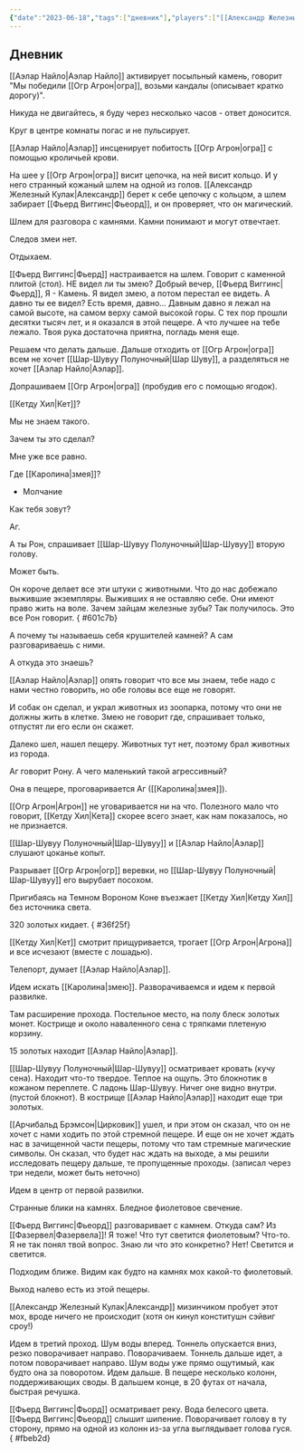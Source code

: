 ```yaml
---
{"date":"2023-06-18","tags":["дневник"],"players":["[[Александр Железный Кулак]]","[[Аэлар Найло]]","[[Фьерд Виггинс]]","[[Шар-Шувуу Полуночный]]"],"campaign":"Школа приключенцев Безелота. Переплетенные судьбы","world-date":"9 день весны 776","world-time-start":null,"dg-publish":true,"previous-session":"[[11 июня 2023]]","next-session":"[[16 июля 2023]]","permalink":"/18-iyunya-2023/","dgPassFrontmatter":true}
---
```



## Дневник

[[Аэлар Найло\|Аэлар Найло]] активирует посыльный камень, говорит "Мы победили [[Огр Агрон\|огра]], возьми кандалы (описывает кратко дорогу)".

Никуда не двигайтесь, я буду через несколько часов - ответ доносится.

Круг в центре комнаты погас и не пульсирует.

[[Аэлар Найло\|Аэлар]] инсценирует побитость [[Огр Агрон\|огра]] с помощью кроличьей крови.

На шее у [[Огр Агрон\|огра]] висит цепочка, на ней висит кольцо. И у него странный кожаный шлем на одной из голов. [[Александр Железный Кулак\|Александр]] берет к себе цепочку с кольцом, а шлем забирает [[Фьерд Виггинс\|Фьеорд]], и он проверяет, что он магический.

Шлем для разговора с камнями. Камни понимают и могут отвечтает.

Следов змеи нет.

Отдыхаем.

[[Фьерд Виггинс\|Фьерд]] настраивается на шлем. Говорит с каменной плитой (стол). НЕ видел ли ты змею? Добрый вечер, [[Фьерд Виггинс\|Фьерд]], Я - Камень. Я видел змею, а потом перестал ее видеть. А давно ты ее видел? Есть время, давно... Давным давно я лежал на самой высоте, на самом верху самой высокой горы. С тех пор прошли десятки тысяч лет, и я оказался в этой пещере. А что лучшее на тебе лежало. Твоя рука достаточна приятна, погладь меня еще.

Решаем что делать дальше. Дальше отходить от [[Огр Агрон\|огра]] всем не хочет [[Шар-Шувуу Полуночный\|Шар Шуву]], а разделяться не хочет [[Аэлар Найло\|Аэлар]].

Допрашиваем [[Огр Агрон\|огра]] (пробудив его с помощью ягодок).

[[Кетду Хил\|Кет]]?

Мы не знаем такого.

Зачем ты это сделал?

Мне уже все равно.

Где [[Каролина\|змея]]?

- Молчание

Как тебя зовут?

Аг.

А ты Рон, спрашивает [[Шар-Шувуу Полуночный\|Шар-Шувуу]] вторую голову.

Может быть.

Он короче делает все эти штуки с животными. Что до нас добежало выжившие экземпляры. Выживших я не оставляю себе. Они имеют право жить на воле. Зачем зайцам железные зубы? Так получилось. Это все Рон говорит.
{ #601c7b}


А почему ты называешь себя крушителей камней? А сам разговариваешь с ними.

А откуда это знаешь?

[[Аэлар Найло\|Аэлар]] опять говорит что все мы знаем, тебе надо с нами честно говорить, но обе головы все еще не говорят.

И собак он сделал, и украл животных из зоопарка, потому что они не должны жить в клетке. Змею не говорит где, спрашивает только, отпустят ли его если он скажет.

Далеко шел, нашел пещеру. Животных тут нет, поэтому брал животных из города.

Аг говорит Рону. А чего маленький такой агрессивный?

Она в пещере, проговаривается Аг ([[Каролина\|змея]]).

[[Огр Агрон\|Агрон]] не уговаривается ни на что. Полезного мало что говорит, [[Кетду Хил\|Кета]] скорее всего знает, как нам показалось, но не признается.

[[Шар-Шувуу Полуночный\|Шар-Шувуу]] и [[Аэлар Найло\|Аэлар]] слушают цоканье копыт.

Разрывает [[Огр Агрон\|огр]] веревки, но [[Шар-Шувуу Полуночный\|Шар-Шувуу]] его вырубает посохом.

Пригибаясь на Темном Вороном Коне въезжает [[Кетду Хил\|Кетду Хил]] без источника света.

320 золотых кидает.
{ #36f25f}


[[Кетду Хил\|Кет]] смотрит прищуривается, трогает [[Огр Агрон\|Агрона]] и все исчезают (вместе с лошадью).

Телепорт, думает [[Аэлар Найло\|Аэлар]].

Идем искать [[Каролина\|змею]]. Разворачиваемся и идем к первой развилке.

Там расширение прохода. Постельное место, на полу блеск золотых монет. Кострище и около наваленного сена с тряпками плетеную корзину.

15 золотых находит [[Аэлар Найло\|Аэлар]].

[[Шар-Шувуу Полуночный\|Шар-Шувуу]] осматривает кровать (кучу сена). Находит что-то твердое. Теплое на ощупь. Это блокнотик в кожаном переплете. С ладонь Шар-Шувуу. Ничег оне видно внутри. (пустой блокнот). В кострище [[Аэлар Найло\|Аэлар]] находит еще три золотых.

[[Арчибальд Брэмсон\|Цирковик]] ушел, и при этом он сказал, что он не хочет с нами ходить по этой стремной пещере. И еще он не хочет ждать нас в зачищенной части пещеры, потому что там стремные магические символы. Он сказал, что будет нас ждать на выходе, а мы решили исследовать пещеру дальше, те пропущенные проходы. (записал через три недели, может быть неточно)

Идем в центр от первой развилки.

Странные блики на камнях. Бледное фиолетовое свечение.

[[Фьерд Виггинс\|Фьеорд]] разговаривает с камнем. Откуда сам? Из [[Фазервел\|Фазервела]]! Я тоже! Что тут светится фиолетовым? Что-то. Я не так понял твой вопрос. Знаю ли что это конкретно? Нет! Светится и светится.

Подходим ближе. Видим как будто на камнях мох какой-то фиолетовый.

Выход налево есть из этой пещеры.

[[Александр Железный Кулак\|Александр]] мизинчиком пробует этот мох, вроде ничего не происходит (хотя он кинул конститушн сэйвиг сроу!)

Идем в третий проход. Шум воды вперед. Тоннель опускается вниз, резко поворачивает направо. Поворачиваем. Тоннель дальше идет, а потом поворачивает направо. Шум воды уже прямо ощутимый, как будто она за поворотом. Идем дальше. В пещере несколько колонн, поддерживающих своды. В дальшем конце, в 20 футах от начала, быстрая речушка.

[[Фьерд Виггинс\|Фьорд]] осматривает реку. Вода белесого цвета. [[Фьерд Виггинс\|Фьеорд]] слышит шипение. Поворачивает голову в ту сторону, прямо на одной из колонн из-за угла выглядывает голова гуся.
{ #fbeb2d}
